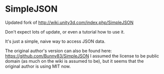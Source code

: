SimpleJSON
==========

Updated fork of http://wiki.unity3d.com/index.php/SimpleJSON

Don't expect lots of update, or even a tutorial how to use it.

It's just a simple, naive way to access JSON data.

The original author's version can also be found here: https://github.com/Bunny83/SimpleJSON
I assumed the license to be public domain (as much on the wiki is assumed to be), but it seems that the original author is using MIT now.
